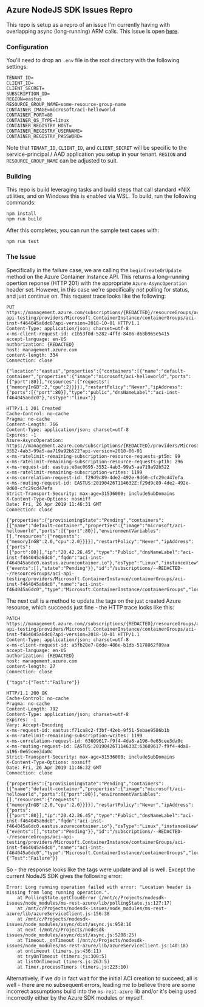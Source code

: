 ## Azure NodeJS SDK Issues Repro

This repo is setup as a repro of an issue I'm currently having with overlapping async (long-running) ARM calls. This issue is open [here](https://github.com/Azure/azure-sdk-for-node/issues/5072).

### Configuration

You'll need to drop an `.env` file in the root directory with the following settings:

```
TENANT_ID=
CLIENT_ID=
CLIENT_SECRET=
SUBSCRIPTION_ID=
REGION=eastus
RESOURCE_GROUP_NAME=some-resource-group-name
CONTAINER_IMAGE=microsoft/aci-helloworld
CONTAINER_PORT=80
CONTAINER_OS_TYPE=linux
CONTAINER_REGISTRY_HOST=
CONTAINER_REGISTRY_USERNAME=
CONTAINER_REGISTRY_PASSWORD=
```

Note that `TENANT_ID`, `CLIENT_ID`, and `CLIENT_SECRET` will be specific to the service-principal / AAD application you setup in your tenant. `REGION` and `RESOURCE_GROUP_NAME` can be adjusted to suit.

### Building

This repo is build leveraging tasks and build steps that call standard *NIX utilities, and on Windows this is enabled via WSL. To build, run the following commands:

```
npm install
npm run build
```

After this completes, you can run the sample test cases with:

`npm run test`

### The Issue

Specifically in the failure case, we are calling the `beginCreateOrUpdate` method on the Azure Container Instance API. This returns a long-running opertion reponse (HTTP 201) with the appropriate `Azure-AsyncOperation` header set. However, in this case we're specifically *not* polling for status, and just continue on. This request trace looks like the following:

```
PUT https://management.azure.com/subscriptions/{REDACTED}/resourceGroups/aci-api-testing/providers/Microsoft.ContainerInstance/containerGroups/aci-inst-f464045a6dc0?api-version=2018-10-01 HTTP/1.1
Content-Type: application/json; charset=utf-8
x-ms-client-request-id: c1b53f0d-5282-4ffd-8486-d68b965e5415
accept-language: en-US
authorization: {REDACTED}
host: management.azure.com
content-length: 334
Connection: close

{"location":"eastus","properties":{"containers":[{"name":"default-container","properties":{"image":"microsoft/aci-helloworld","ports":[{"port":80}],"resources":{"requests":{"memoryInGB":2,"cpu":2}}}}],"restartPolicy":"Never","ipAddress":{"ports":[{"port":80}],"type":"public","dnsNameLabel":"aci-inst-f464045a6dc0"},"osType":"linux"}}

HTTP/1.1 201 Created
Cache-Control: no-cache
Pragma: no-cache
Content-Length: 766
Content-Type: application/json; charset=utf-8
Expires: -1
Azure-AsyncOperation: https://management.azure.com/subscriptions/{REDACTED}/providers/Microsoft.ContainerInstance/locations/eastus/operations/e8ac0695-3552-4ab3-99a5-aa719a92b522?api-version=2018-06-01
x-ms-ratelimit-remaining-subscription-resource-requests-pt5m: 99
x-ms-ratelimit-remaining-subscription-resource-requests-pt1h: 296
x-ms-request-id: eastus:e8ac0695-3552-4ab3-99a5-aa719a92b522
x-ms-ratelimit-remaining-subscription-writes: 1199
x-ms-correlation-request-id: f29d9c89-4de2-492e-9d60-cfc29cd47efa
x-ms-routing-request-id: EASTUS:20190426T114632Z:f29d9c89-4de2-492e-9d60-cfc29cd47efa
Strict-Transport-Security: max-age=31536000; includeSubDomains
X-Content-Type-Options: nosniff
Date: Fri, 26 Apr 2019 11:46:31 GMT
Connection: close

{"properties":{"provisioningState":"Pending","containers":[{"name":"default-container","properties":{"image":"microsoft/aci-helloworld","ports":[{"port":80}],"environmentVariables":[],"resources":{"requests":{"memoryInGB":2.0,"cpu":2.0}}}}],"restartPolicy":"Never","ipAddress":{"ports":[{"port":80}],"ip":"20.42.26.45","type":"Public","dnsNameLabel":"aci-inst-f464045a6dc0","fqdn":"aci-inst-f464045a6dc0.eastus.azurecontainer.io"},"osType":"Linux","instanceView":{"events":[],"state":"Pending"}},"id":"/subscriptions/--REDACTED--/resourceGroups/aci-api-testing/providers/Microsoft.ContainerInstance/containerGroups/aci-inst-f464045a6dc0","name":"aci-inst-f464045a6dc0","type":"Microsoft.ContainerInstance/containerGroups","location":"eastus"}

```

The next call is a method to update the tags on the just created Azure resource, which succeeds just fine - the HTTP trace looks like this:

```
PATCH https://management.azure.com//subscriptions/{REDACTED}/resourceGroups/aci-api-testing/providers/Microsoft.ContainerInstance/containerGroups/aci-inst-f464045a6dc0?api-version=2018-10-01 HTTP/1.1
Content-Type: application/json; charset=utf-8
x-ms-client-request-id: a5fb28e7-8dde-486e-b1db-5178862f89aa
accept-language: en-US
authorization: {REDACTED}
host: management.azure.com
content-length: 27
Connection: close

{"tags":{"Test":"Failure"}}

HTTP/1.1 200 OK
Cache-Control: no-cache
Pragma: no-cache
Content-Length: 792
Content-Type: application/json; charset=utf-8
Expires: -1
Vary: Accept-Encoding
x-ms-request-id: eastus:f71ca8c2-f3bf-42eb-9f51-5ebae9586b1b
x-ms-ratelimit-remaining-subscription-writes: 1199
x-ms-correlation-request-id: 63609617-f9f4-4da8-a196-0e65cee3da0c
x-ms-routing-request-id: EASTUS:20190426T114633Z:63609617-f9f4-4da8-a196-0e65cee3da0c
Strict-Transport-Security: max-age=31536000; includeSubDomains
X-Content-Type-Options: nosniff
Date: Fri, 26 Apr 2019 11:46:32 GMT
Connection: close

{"properties":{"provisioningState":"Pending","containers":[{"name":"default-container","properties":{"image":"microsoft/aci-helloworld","ports":[{"port":80}],"environmentVariables":[],"resources":{"requests":{"memoryInGB":2.0,"cpu":2.0}}}}],"restartPolicy":"Never","ipAddress":{"ports":[{"port":80}],"ip":"20.42.26.45","type":"Public","dnsNameLabel":"aci-inst-f464045a6dc0","fqdn":"aci-inst-f464045a6dc0.eastus.azurecontainer.io"},"osType":"Linux","instanceView":{"events":[],"state":"Pending"}},"id":"/subscriptions/--REDACTED--/resourceGroups/aci-api-testing/providers/Microsoft.ContainerInstance/containerGroups/aci-inst-f464045a6dc0","name":"aci-inst-f464045a6dc0","type":"Microsoft.ContainerInstance/containerGroups","location":"eastus","tags":{"Test":"Failure"}}

```

So - the response looks like the tags were update and all is well. Except the current NodeJS SDK gives the following error:

```
Error: Long running operation failed with error: "Location header is missing from long running operation.".
    at PollingState.getCloudError (/mnt/c/Projects/nodesdk-issues/node_modules/ms-rest-azure/lib/pollingState.js:127:17)
    at /mnt/c/Projects/nodesdk-issues/node_modules/ms-rest-azure/lib/azureServiceClient.js:156:38
    at /mnt/c/Projects/nodesdk-issues/node_modules/async/dist/async.js:958:16
    at next (/mnt/c/Projects/nodesdk-issues/node_modules/async/dist/async.js:5208:25)
    at Timeout._onTimeout (/mnt/c/Projects/nodesdk-issues/node_modules/ms-rest-azure/lib/azureServiceClient.js:140:18)
    at ontimeout (timers.js:436:11)
    at tryOnTimeout (timers.js:300:5)
    at listOnTimeout (timers.js:263:5)
    at Timer.processTimers (timers.js:223:10)
```

Alternatively, if we _do_ in fact wait for the initial ACI creation to succeed, all is well - there are no subsequent errors, leading me to believe there are some incorrect assumptions build into the `ms-rest-azure` lib and/or it's being used incorrectly either by the Azure SDK modules or myself.